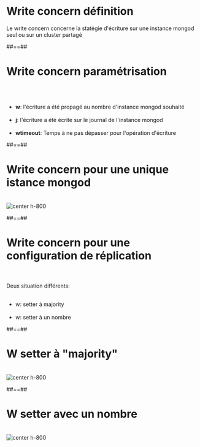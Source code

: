 <!-- .slide: class="sfeir-basic-slide' -->
# Write concern définition
<div class="full-center">
    <span>Le write concern concerne la statégie d'écriture sur une instance mongod seul ou sur un cluster partagé</span>
</div>

##==##

<!-- .slide: class="sfeir-basic-slide" -->
# Write concern paramétrisation
<br><br>
<ul>
    <li><strong>w</strong>: l'écriture a été propagé au nombre d'instance mongod souhaité</li><br>
    <li><strong>j</strong>: l'écriture a été écrite sur le journal de l'instance mongod</li><br>
    <li><strong>wtimeout</strong>: Temps à ne pas dépasser pour l'opération d'écriture</li>
</ul>

##==##

<!-- .slide: class="sfeir-basic-slide" -->
# Write concern pour une unique istance mongod
<br>
<img alt="center h-800" src="assets/images/school/replication/write-concern-standalone.png"/>

##==##

<!-- .slide: class="sfeir-basic-slide" -->
# Write concern pour une configuration de réplication
<br><br>
<span>Deux situation différents:</span><br><br>
<ul>
    <li>w: setter à majority</li><br>
    <li>w: setter à un nombre</li>
</ul> 

##==##

<!-- .slide: class="sfeir-basic-slide" -->
# W setter à "majority"
<br>
<img alt="center h-800" src="assets/images/school/replication/write-concern-majority.png"/>

##==##

<!-- .slide: class="sfeir-basic-slide" -->
# W setter avec un nombre
<br>
<img alt="center h-800" src="assets/images/school/replication/write-concern-number.png"/>


